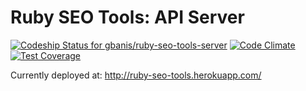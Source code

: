 # Ruby SEO Tools: API Server

[![Codeship Status for gbanis/ruby-seo-tools-server](https://img.shields.io/codeship/dde72690-623d-0132-7a14-3a888924fd85.svg)](https://codeship.com/projects/52015)
[![Code Climate](https://codeclimate.com/github/gbanis/ruby-seo-tools-server/badges/gpa.svg)](https://img.shields.io/codeclimate/github/gbanis/ruby-seo-tools-server.svg)
[![Test Coverage](https://img.shields.io/codeclimate/coverage/github/gbanis/ruby-seo-tools-server.svg)](https://codeclimate.com/github/gbanis/ruby-seo-tools-server)

Currently deployed at: http://ruby-seo-tools.herokuapp.com/

